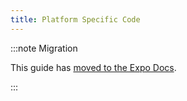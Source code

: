 ```yaml
---
title: Platform Specific Code
---
```


:::note Migration

This guide has [moved to the Expo Docs](https://docs.expo.dev/router/advance/platform-specific-modules/).

:::

